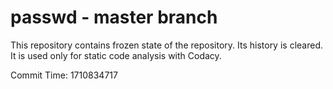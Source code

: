 # passwd - master branch

This repository contains frozen state of the repository.
Its history is cleared. It is used only for static code
analysis with Codacy.

Commit Time: 1710834717